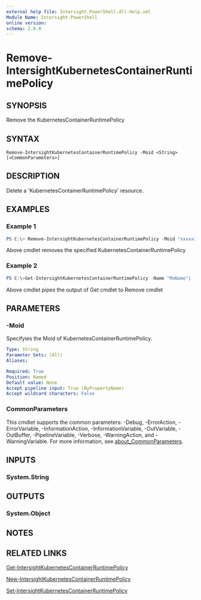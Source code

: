```yaml
---
external help file: Intersight.PowerShell.dll-Help.xml
Module Name: Intersight.PowerShell
online version:
schema: 2.0.0
---
```


# Remove-IntersightKubernetesContainerRuntimePolicy

## SYNOPSIS
Remove the KubernetesContainerRuntimePolicy

## SYNTAX

```
Remove-IntersightKubernetesContainerRuntimePolicy -Moid <String> [<CommonParameters>]
```

## DESCRIPTION
Delete a &apos;KubernetesContainerRuntimePolicy&apos; resource.

## EXAMPLES

### Example 1
```powershell
PS C:\> Remove-IntersightKubernetesContainerRuntimePolicy -Moid "xxxxxxxxxxxxxxxxxxxxxxxxxxx"
```
Above cmdlet removes the specified KubernetesContainerRuntimePolicy 

### Example 2
```powershell
PS C:\>Get-IntersightKubernetesContainerRuntimePolicy -Name "MoName"|  Remove-IntersightKubernetesContainerRuntimePolicy
```
Above cmdlet pipes the output of Get cmdlet to Remove cmdlet

## PARAMETERS

### -Moid
Specifyies the Moid of KubernetesContainerRuntimePolicy.

```yaml
Type: String
Parameter Sets: (All)
Aliases:

Required: True
Position: Named
Default value: None
Accept pipeline input: True (ByPropertyName)
Accept wildcard characters: False
```

### CommonParameters
This cmdlet supports the common parameters: -Debug, -ErrorAction, -ErrorVariable, -InformationAction, -InformationVariable, -OutVariable, -OutBuffer, -PipelineVariable, -Verbose, -WarningAction, and -WarningVariable. For more information, see [about_CommonParameters](http://go.microsoft.com/fwlink/?LinkID=113216).

## INPUTS

### System.String

## OUTPUTS

### System.Object
## NOTES

## RELATED LINKS

[Get-IntersightKubernetesContainerRuntimePolicy](./Get-IntersightKubernetesContainerRuntimePolicy.md)

[New-IntersightKubernetesContainerRuntimePolicy](./New-IntersightKubernetesContainerRuntimePolicy.md)

[Set-IntersightKubernetesContainerRuntimePolicy](./Set-IntersightKubernetesContainerRuntimePolicy.md)

